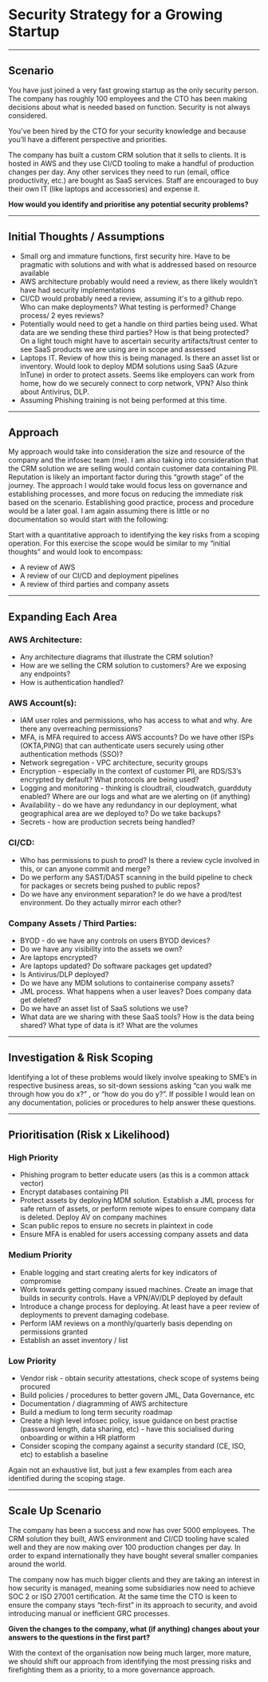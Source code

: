 
# Security Strategy for a Growing Startup

---

## Scenario

You have just joined a very fast growing startup as the only security person. The company has roughly 100 employees and the CTO has been making decisions about what is needed based on function. Security is not always considered.

You’ve been hired by the CTO for your security knowledge and because you’ll have a different perspective and priorities.

The company has built a custom CRM solution that it sells to clients. It is hosted in AWS and they use CI/CD tooling to make a handful of production changes per day. Any other services they need to run (email, office productivity, etc.) are bought as SaaS services. Staff are encouraged to buy their own IT (like laptops and accessories) and expense it.

**How would you identify and prioritise any potential security problems?**

---

## Initial Thoughts / Assumptions

- Small org and immature functions, first security hire. Have to be pragmatic with solutions and with what is addressed based on resource available
- AWS architecture probably would need a review, as there likely wouldn’t have had security implementations
- CI/CD would probably need a review, assuming it's to a github repo. Who can make deployments? What testing is performed? Change process/ 2 eyes reviews?
- Potentially would need to get a handle on third parties being used. What data are we sending these third parties? How is that being protected? On a light touch might have to ascertain security artifacts/trust center to see SaaS products we are using are in scope and assessed
- Laptops IT. Review of how this is being managed. Is there an asset list or inventory. Would look to deploy MDM solutions using SaaS (Azure InTune) in order to protect assets. Seems like employers can work from home, how do we securely connect to corp network, VPN? Also think about Antivirus, DLP.
- Assuming Phishing training is not being performed at this time.

---

## Approach

My approach would take into consideration the size and resource of the company and the infosec team (me). I am also taking into consideration that the CRM solution we are selling would contain customer data containing PII. Reputation is likely an important factor during this “growth stage” of the journey. The approach I would take would focus less on governance and establishing processes, and more focus on reducing the immediate risk based on the scenario. Establishing good practice, process and procedure would be a later goal. I am again assuming there is little or no documentation so would start with the following:

Start with a quantitative approach to identifying the key risks from a scoping operation. For this exercise the scope would be similar to my “initial thoughts” and would look to encompass:

- A review of AWS
- A review of our CI/CD and deployment pipelines
- A review of third parties and company assets

---

## Expanding Each Area

### AWS Architecture:

- Any architecture diagrams that illustrate the CRM solution?
- How are we selling the CRM solution to customers? Are we exposing any endpoints?
- How is authentication handled?

### AWS Account(s):

- IAM user roles and permissions, who has access to what and why. Are there any overreaching permissions?
- MFA, is MFA required to access AWS accounts? Do we have other ISPs (OKTA,PING) that can authenticate users securely using other authentication methods (SSO)?
- Network segregation - VPC architecture, security groups
- Encryption - especially in the context of customer PII, are RDS/S3’s encrypted by default? What protocols are being used?
- Logging and monitoring - thinking is cloudtrail, cloudwatch, guardduty enabled? Where are our logs and what are we alerting on (if anything)
- Availability - do we have any redundancy in our deployment, what geographical area are we deployed to? Do we take backups?
- Secrets - how are production secrets being handled?

### CI/CD:

- Who has permissions to push to prod? Is there a review cycle involved in this, or can anyone commit and merge?
- Do we perform any SAST/DAST scanning in the build pipeline to check for packages or secrets being pushed to public repos?
- Do we have any environment separation? Ie do we have a prod/test environment. Do they actually mirror each other?

### Company Assets / Third Parties:

- BYOD - do we have any controls on users BYOD devices?
- Do we have any visibility into the assets we own?
- Are laptops encrypted?
- Are laptops updated? Do software packages get updated?
- Is Antivirus/DLP deployed?
- Do we have any MDM solutions to containerise company assets?
- JML process. What happens when a user leaves? Does company data get deleted?
- Do we have an asset list of SaaS solutions we use?
- What data are we sharing with these SaaS tools? How is the data being shared? What type of data is it? What are the volumes

---

## Investigation & Risk Scoping

Identifying a lot of these problems would likely involve speaking to SME’s in respective business areas, so sit-down sessions asking “can you walk me through how you do x?” , or “how do you do y?”. If possible I would lean on any documentation, policies or procedures to help answer these questions.

---

## Prioritisation (Risk x Likelihood)

### High Priority

- Phishing program to better educate users (as this is a common attack vector)
- Encrypt databases containing PII
- Protect assets by deploying MDM solution. Establish a JML process for safe return of assets, or perform remote wipes to ensure company data is deleted. Deploy AV on company machines
- Scan public repos to ensure no secrets in plaintext in code
- Ensure MFA is enabled for users accessing company assets and data

### Medium Priority

- Enable logging and start creating alerts for key indicators of compromise
- Work towards getting company issued machines. Create an image that builds in security controls. Have a VPN/AV/DLP deployed by default
- Introduce a change process for deploying. At least have a peer review of deployments to prevent damaging codebase.
- Perform IAM reviews on a monthly/quarterly basis depending on permissions granted
- Establish an asset inventory / list

### Low Priority

- Vendor risk - obtain security attestations, check scope of systems being procured
- Build policies / procedures to better govern JML, Data Governance, etc
- Documentation / diagramming of AWS architecture
- Build a medium to long term security roadmap
- Create a high level infosec policy, issue guidance on best practise (password length, data sharing, etc) - have this socialised during onboarding or within a HR platform
- Consider scoping the company against a security standard (CE, ISO, etc) to establish a baseline

Again not an exhaustive list, but just a few examples from each area identified during the scoping stage.

---

## Scale Up Scenario

The company has been a success and now has over 5000 employees. The CRM solution they built, AWS environment and CI/CD tooling have scaled well and they are now making over 100 production changes per day. In order to expand internationally they have bought several smaller companies around the world.

The company now has much bigger clients and they are taking an interest in how security is managed, meaning some subsidiaries now need to achieve SOC 2 or ISO 27001 certification. At the same time the CTO is keen to ensure the company stays “tech-first” in its approach to security, and avoid introducing manual or inefficient GRC processes.

**Given the changes to the company, what (if anything) changes about your answers to the questions in the first part?**

With the context of the organisation now being much larger, more mature, we should shift our approach from identifying the most pressing risks and firefighting them as a priority, to a more governance approach.
